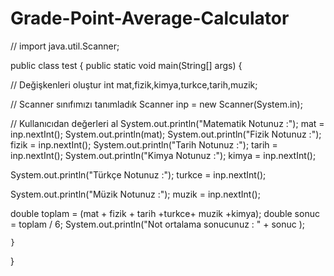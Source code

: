 # Grade-Point-Average-Calculator

// import java.util.Scanner;

public class test
{ public static void main(String[] args) {

  // Değişkenleri oluştur
  int mat,fizik,kimya,turkce,tarih,muzik;
  
  
 // Scanner sınıfımızı tanımladık
    Scanner inp = new Scanner(System.in);

   // Kullanıcıdan değerleri al
    System.out.println("Matematik Notunuz :");
    mat = inp.nextInt();
    System.out.println(mat);
    System.out.println("Fizik Notunuz :");
    fizik = inp.nextInt();
    System.out.println("Tarih Notunuz :");
    tarih = inp.nextInt();
    System.out.println("Kimya Notunuz :");
    kimya = inp.nextInt();


System.out.println("Türkçe Notunuz :");
    turkce = inp.nextInt();

   
   System.out.println("Müzik Notunuz :");
    muzik = inp.nextInt();

  
  double toplam = (mat + fizik + tarih +turkce+ muzik +kimya);
    double sonuc = toplam / 6;
    System.out.println("Not ortalama sonucunuz : " + sonuc );
    


    }
}
